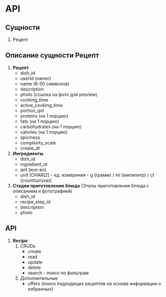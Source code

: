# API

## Сущности

1. Рецепт

## Описание сущности Рецепт

1. **Рецепт**
   - dish_id 
   - userId (owner)
   - name (6-50 символов)
   - description 
   - photo (ссылка на фото для preview)
   - cooking_time 
   - active_cooking_time 
   - portion_qnt 
   - proteins (на 1 порцию)
   - fats (на 1 порцию)
   - carbohydrates (на 1 порцию)
   - calories (на 1 порцию)
   - spiciness 
   - complexity_scale 
   - create_dt
2. **Ингредиенты** 
   - dish_id
   - ingredient_id
   - qnt (кол-во)
   - unit (CHAR[2] - ед. измерения - g (грамм) / ml (милилитр) / ct (count/штука))
3. **Стадии приготовления блюда** (Этапы приготовления блюда с описанием и фотографией)
   - dish_id 
   - recipe_step_id 
   - description 
   - photo

## API

1. **Recipe**
   1. CRUDs
      - create
      - read
      - update
      - delete
      - search - поиск по фильтрам
   2. Дополнительные 
      - offers (поиск подходящих рецнптов на основе информации о избранных)
